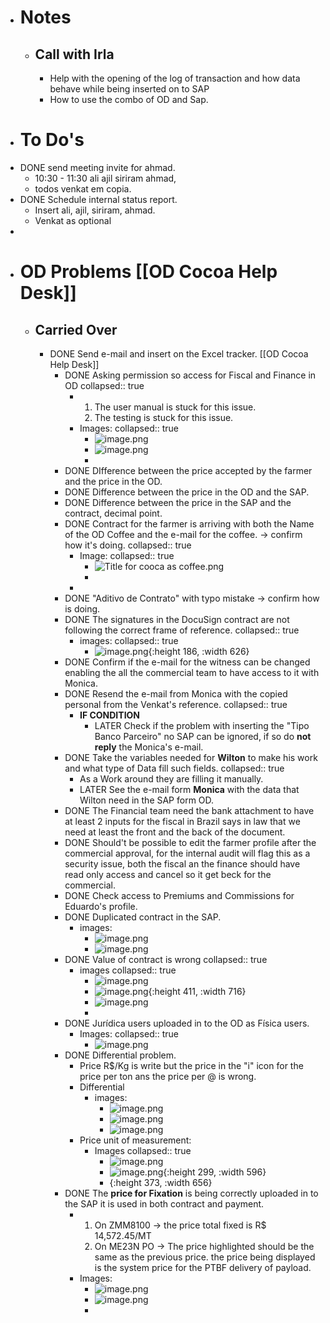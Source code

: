 - # Notes
	- ## Call with Irla
		- Help with the opening of the log of transaction and how data behave while being inserted on to SAP
		- How to use the combo of OD and Sap.
- #  To Do's
- DONE send meeting invite for ahmad.
	- 10:30 - 11:30 ali ajil siriram ahmad,
	- todos venkat em copia.
- DONE Schedule internal status report.
	- Insert ali, ajil, siriram, ahmad.
	- Venkat as optional
-
- # OD Problems [[OD Cocoa Help Desk]]
	- ## Carried Over
		- DONE Send e-mail and insert on the Excel tracker. [[OD Cocoa Help Desk]]
			- DONE Asking permission so access for Fiscal and Finance in OD
			  collapsed:: true
				- 1. The user manual is stuck for this issue.
				  2. The testing is stuck for this issue.
				- Images:
				  collapsed:: true
					- ![image.png](../assets/image_1684336762891_0.png)
					- ![image.png](../assets/image_1684336832031_0.png)
					-
			- DONE DIfference between the price accepted by the farmer and the price in the OD.
			- DONE Difference between the price in the OD and the SAP.
			- DONE Difference between the price in the SAP and the contract, decimal point.
			- DONE Contract for the farmer is arriving with both the Name of the OD Coffee and the e-mail for the coffee. -> confirm how it's doing.
			  collapsed:: true
				- Image:
				  collapsed:: true
					- ![Title for cooca as coffee.png](../assets/Title_for_cooca_as_coffee_1684338179067_0.png)
					-
				-
			- DONE "Aditivo de Contrato" with typo mistake -> confirm how is doing.
			- DONE The signatures in the DocuSign contract are not following the correct frame of reference.
			  collapsed:: true
				- images:
				  collapsed:: true
					- ![image.png](../assets/image_1684338808089_0.png){:height 186, :width 626}
			- DONE   Confirm if the e-mail for the witness can be changed enabling the all the commercial team to have access to it with Monica.
			- DONE Resend the e-mail from Monica with the copied personal from the Venkat's reference.
			  collapsed:: true
				- **IF CONDITION**
					- LATER Check if the problem with inserting the "Tipo Banco Parceiro" no SAP can be ignored, if so do **not reply** the Monica's e-mail.
			- DONE Take the variables needed for **Wilton** to make his work and what type of Data fill such fields.
			  collapsed:: true
				- As a Work around they are filling it manually.
				- LATER See the e-mail form **Monica** with the data that Wilton need in the SAP form OD.
			- DONE The Financial team need the bank attachment to have at least 2 inputs for the fiscal in Brazil says in law that we need at least the front and the back of the document.
			- DONE Should't be possible to edit the farmer profile after the commercial approval, for the internal audit will flag this as a security issue, both the fiscal an the finance should have read only access and cancel so it get beck for the commercial.
			- DONE Check access to Premiums and Commissions for Eduardo's profile.
			- DONE Duplicated contract in the SAP.
				- images:
					- ![image.png](../assets/image_1684349564392_0.png)
					- ![image.png](../assets/image_1684351269704_0.png)
			- DONE Value of contract is wrong
			  collapsed:: true
				- images
				  collapsed:: true
					- ![image.png](../assets/image_1684348133620_0.png)
					- ![image.png](../assets/image_1684348207127_0.png){:height 411, :width 716}
					- ![image.png](../assets/image_1684351153509_0.png)
					-
			- DONE Jurídica users uploaded in to the OD as Física users.
				- Images:
				  collapsed:: true
					- ![image.png](../assets/image_1684423563868_0.png)
			- DONE Differential problem.
				- Price R$/Kg is write but the price in the "i" icon for the price per ton ans the price per @ is wrong.
				- Differential
					- images:
						- ![image.png](../assets/image_1684416382016_0.png)
						- ![image.png](../assets/image_1684417108846_0.png)
						- ![image.png](../assets/image_1684422721183_0.png)
				- Price unit of measurement:
					- Images
					  collapsed:: true
						- ![image.png](../assets/image_1684417372791_0.png)
						- ![image.png](../assets/image_1684417358202_0.png){:height 299, :width 596}
						- {:height 373, :width 656}
			- DONE The **price for Fixation** is being correctly uploaded in to the SAP it is used in both contract and payment.
				- 1. On ZMM8100 -> the price total fixed is R$ 14,572.45/MT
				  2. On ME23N PO -> The price highlighted should be the same as the previous price.
				  the price being displayed is the system price for the PTBF delivery of payload.
				- Images:
					- ![image.png](../assets/image_1684418251331_0.png)
					- ![image.png](../assets/image_1684418341661_0.png)
					-